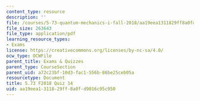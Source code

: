 ```yaml
---
content_type: resource
description: ''
file: /courses/5-73-quantum-mechanics-i-fall-2018/aa19eea1311829ff8a0fd9016c95c950_MIT5_73F18_quiz14.pdf
file_size: 263643
file_type: application/pdf
learning_resource_types:
- Exams
license: https://creativecommons.org/licenses/by-nc-sa/4.0/
ocw_type: OCWFile
parent_title: Exams & Quizzes
parent_type: CourseSection
parent_uid: a72c23bf-10d3-fac1-556b-86be25ceb05a
resourcetype: Document
title: 5.73 F2018 Quiz 14
uid: aa19eea1-3118-29ff-8a0f-d9016c95c950
---
```

